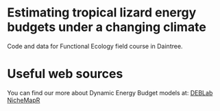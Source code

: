 # Estimating tropical lizard energy budgets under a changing climate

Code and data for Functional Ecology field course in Daintree. 

# Useful web sources

You can find our more about Dynamic Energy Budget models at:
[DEBLab](https://bio.vu.nl/thb/deb/deblab/)
[NicheMapR](https://mrke.github.io/NicheMapR/inst/doc/deb-model-tutorial)